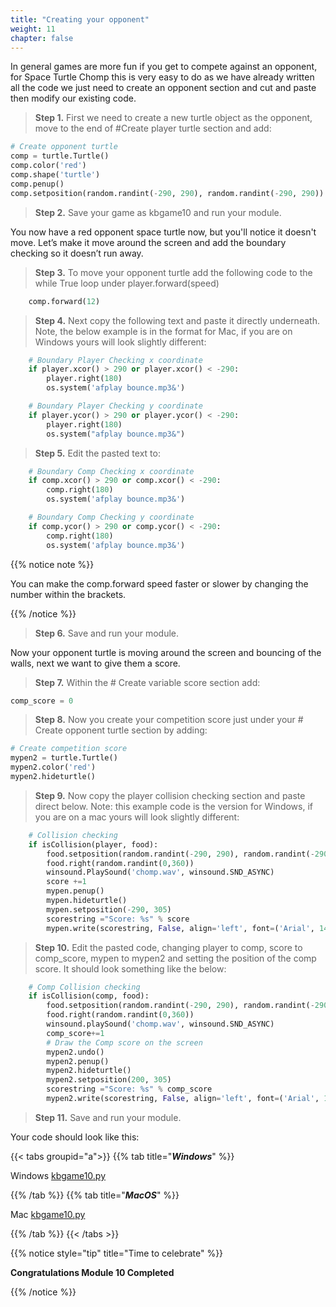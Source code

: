 ```yaml
---
title: "Creating your opponent"
weight: 11
chapter: false
---
```


In general games are more fun if you get to compete against an opponent, for Space Turtle Chomp this is very easy to do as we have already written all the code we just need to create an opponent section and cut and paste then modify our existing code.

>**Step 1.**  First we need to create a new turtle object as the opponent, move to the end of  \#Create player turtle section and add:

```python {title="python"}
# Create opponent turtle
comp = turtle.Turtle()
comp.color('red')
comp.shape('turtle')
comp.penup()
comp.setposition(random.randint(-290, 290), random.randint(-290, 290))
```

>**Step 2.**  Save your game as kbgame10 and run your module.

You now have a red opponent space turtle now, but you'll notice it doesn't move. Let’s make it move around the screen and add the boundary checking so it doesn’t run away.

>**Step 3.** To move your opponent turtle add the following code to the while True loop under player.forward\(speed\)

```python {title="python"}
    comp.forward(12)
```

>**Step 4.** Next copy the following text and paste it directly underneath. Note, the below example is in the format for Mac, if you are on Windows yours will look slightly different:

```python {title="python"}
    # Boundary Player Checking x coordinate
    if player.xcor() > 290 or player.xcor() < -290:
        player.right(180)
        os.system('afplay bounce.mp3&')

    # Boundary Player Checking y coordinate
    if player.ycor() > 290 or player.ycor() < -290:
        player.right(180)
        os.system("afplay bounce.mp3&")
```

>**Step 5.** Edit the pasted text to:

```python {title="python"}
    # Boundary Comp Checking x coordinate
    if comp.xcor() > 290 or comp.xcor() < -290:
        comp.right(180)
        os.system('afplay bounce.mp3&')

    # Boundary Comp Checking y coordinate
    if comp.ycor() > 290 or comp.ycor() < -290:
        comp.right(180)
        os.system('afplay bounce.mp3&')
```

{{% notice note %}}

You can make the comp.forward speed faster or slower by changing the number within the brackets.

{{% /notice %}}

>**Step 6.**  Save and run your module.

Now your opponent turtle is moving around the screen and bouncing of the walls, next we want to give them a score.

>**Step 7.**  Within the \# Create variable score section add:

```python {title="python"}
comp_score = 0
```

>**Step 8.** Now you create your competition score just under your \# Create opponent turtle section by adding:

```python {title="python"}
# Create competition score
mypen2 = turtle.Turtle()
mypen2.color('red')
mypen2.hideturtle()
```

>**Step 9.** Now copy the player collision checking section and paste direct below. Note: this example code is the version for Windows, if you are on a mac yours will look slightly different:

```python {title="python"}
    # Collision checking
    if isCollision(player, food):
        food.setposition(random.randint(-290, 290), random.randint(-290, 290))
        food.right(random.randint(0,360))
        winsound.PlaySound('chomp.wav', winsound.SND_ASYNC)
        score +=1
        mypen.penup()
        mypen.hideturtle()
        mypen.setposition(-290, 305)
        scorestring ="Score: %s" % score
        mypen.write(scorestring, False, align='left', font=('Arial', 14, 'normal'))
```

>**Step 10.**  Edit the pasted code, changing player to comp, score to comp_score, mypen to mypen2 and setting the position of the comp score. It should look something like the below:

```python {title="python"}
    # Comp Collision checking
    if isCollision(comp, food):
        food.setposition(random.randint(-290, 290), random.randint(-290, 290))
        food.right(random.randint(0,360))
        winsound.playSound('chomp.wav', winsound.SND_ASYNC)
        comp_score+=1
        # Draw the Comp score on the screen
        mypen2.undo()
        mypen2.penup()
        mypen2.hideturtle()
        mypen2.setposition(200, 305)
        scorestring ="Score: %s" % comp_score
        mypen2.write(scorestring, False, align='left', font=('Arial', 14, 'normal'))
```

>**Step 11.** Save and run your module.

Your code should look like this: 

{{< tabs groupid="a">}}
{{% tab title="_**Windows**_" %}}

Windows [kbgame10.py](/python/space_turtle_chomp/src/kbgame10_win.py)

{{% /tab %}}
{{% tab title="_**MacOS**_" %}}

Mac [kbgame10.py](/python/space_turtle_chomp/src/kbgame10.py)

{{% /tab %}}
{{< /tabs >}}

{{% notice style="tip" title="Time to celebrate" %}}

**Congratulations Module 10 Completed**

{{% /notice %}}